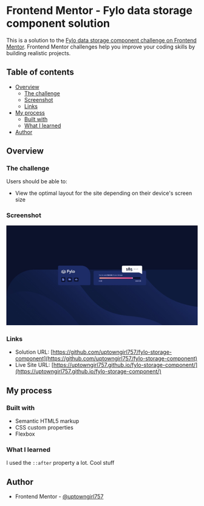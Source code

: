 # Frontend Mentor - Fylo data storage component solution

This is a solution to the [Fylo data storage component challenge on Frontend Mentor](https://www.frontendmentor.io/challenges/fylo-data-storage-component-1dZPRbV5n). Frontend Mentor challenges help you improve your coding skills by building realistic projects.

## Table of contents

- [Overview](#overview)
  - [The challenge](#the-challenge)
  - [Screenshot](#screenshot)
  - [Links](#links)
- [My process](#my-process)
  - [Built with](#built-with)
  - [What I learned](#what-i-learned)
- [Author](#author)

## Overview

### The challenge

Users should be able to:

- View the optimal layout for the site depending on their device's screen size

### Screenshot

![](./images/screenshot.jpeg)

### Links

- Solution URL: [https://github.com/uptowngirl757/fylo-storage-component](https://github.com/uptowngirl757/fylo-storage-component)
- Live Site URL: [https://uptowngirl757.github.io/fylo-storage-component/](https://uptowngirl757.github.io/fylo-storage-component/)

## My process

### Built with

- Semantic HTML5 markup
- CSS custom properties
- Flexbox

### What I learned

I used the `::after` property a lot. Cool stuff

## Author

- Frontend Mentor - [@uptowngirl757](https://www.frontendmentor.io/profile/uptowngirl757)
